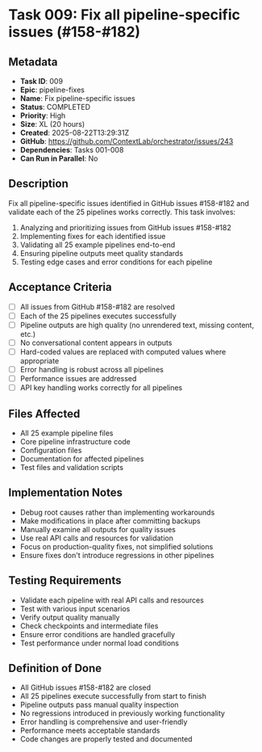 # Task 009: Fix all pipeline-specific issues (#158-#182)

## Metadata

- **Task ID**: 009
- **Epic**: pipeline-fixes
- **Name**: Fix pipeline-specific issues
- **Status**: COMPLETED
- **Priority**: High
- **Size**: XL (20 hours)
- **Created**: 2025-08-22T13:29:31Z
- **GitHub**: https://github.com/ContextLab/orchestrator/issues/243
- **Dependencies**: Tasks 001-008
- **Can Run in Parallel**: No

## Description

Fix all pipeline-specific issues identified in GitHub issues #158-#182 and validate each of the 25 pipelines works correctly. This task involves:

1. Analyzing and prioritizing issues from GitHub issues #158-#182
2. Implementing fixes for each identified issue
3. Validating all 25 example pipelines end-to-end
4. Ensuring pipeline outputs meet quality standards
5. Testing edge cases and error conditions for each pipeline

## Acceptance Criteria

- [ ] All issues from GitHub #158-#182 are resolved
- [ ] Each of the 25 pipelines executes successfully
- [ ] Pipeline outputs are high quality (no unrendered text, missing content, etc.)
- [ ] No conversational content appears in outputs
- [ ] Hard-coded values are replaced with computed values where appropriate
- [ ] Error handling is robust across all pipelines
- [ ] Performance issues are addressed
- [ ] API key handling works correctly for all pipelines

## Files Affected

- All 25 example pipeline files
- Core pipeline infrastructure code
- Configuration files
- Documentation for affected pipelines
- Test files and validation scripts

## Implementation Notes

- Debug root causes rather than implementing workarounds
- Make modifications in place after committing backups
- Manually examine all outputs for quality issues
- Use real API calls and resources for validation
- Focus on production-quality fixes, not simplified solutions
- Ensure fixes don't introduce regressions in other pipelines

## Testing Requirements

- Validate each pipeline with real API calls and resources
- Test with various input scenarios
- Verify output quality manually
- Check checkpoints and intermediate files
- Ensure error conditions are handled gracefully
- Test performance under normal load conditions

## Definition of Done

- All GitHub issues #158-#182 are closed
- All 25 pipelines execute successfully from start to finish
- Pipeline outputs pass manual quality inspection
- No regressions introduced in previously working functionality
- Error handling is comprehensive and user-friendly
- Performance meets acceptable standards
- Code changes are properly tested and documented
